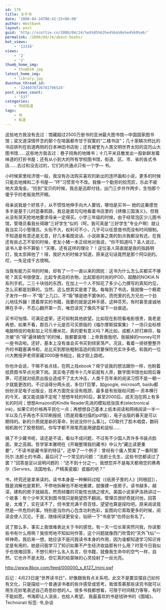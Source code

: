 ```yaml
---
id: 178
title: 关于书
date: '2008-04-24T00:42:25+00:00'
author: Westbank
layout: post
guid: 'http://scottie.cn/2008/04/24/%e5%85%b3%e4%ba%8e%e4%b9%a6/'
permalink: /2008/04/24/about-books/
bot_views:
    - '13318'
views:
    - '2'
    - '2'
thumb_home_img:
    - thumb18.jpg
latest_home_img:
    - library.jpg
duoshuo_thread_id:
    - '1246078726781796524'
post_views_count:
    - '537'
categories:
    - 书间有道
tags:
    - 书
    - 有道
---
```


这些地方我没有去过：馆藏超过2500万册书的亚洲最大图书馆—中国国家图书馆；梁文道深情怀念的那个在喧嚣都市甘于寂寞的“二楼书店”；几十家鳞次栉比的书店排列在街道两侧的日本神田书店街；还有被誉为人类文明世界太阳的亚历山大图书馆......这些地方我去过：巷子拐角的地摊书；十几平米且散发出一股新鲜发霉味道的打折书屋；还有从小到大的所有学校图书馆，街道、区、市、省的各式书店......去过和没去过的，它们的共通点只有一个字— 书。

小时候家里经济很一般，我没有办法购买喜欢的新出的连环画和小说，更多的时候只能去地摊和二手书屋— “坏”习惯至今不改。我像一个勤劳的拾荒匠，乐此不疲地大浪淘金。“捡到”宝贝的时候，我总是迅即付钱，出门三步并作两步，生怕那个傻乎乎的老板突然开眼。

母亲说我是个好孩子，从不惯性地伸手向大人要钱，哪怕是买书— 她的这番感觉多半是基于儿时逛春熙路，我总是直勾勾地看着书店里的《绣像三国演义》，但我从没有哭天抢地地要求母亲一定得买。小学三年级的时候，由于经常泡区少儿图书馆，管理员看我长得跟“三好学生”似的（呵，我可真是“三好学生”专业户啊）就让我当实习小管理员。头衔不大，权利可不小，几乎可以任意借书而没有时间限制。不知道是有意还是无意，好几本看图说话、小说故事之类的到点我都没有还。在我还有些忐忑不安的时候，老友小猪一本正经地对我说，“你不知道吗？圣人说过，读书人拿书不算偷！”天哪，还有这样的理论？！这位圣人简直就是我的指路明灯，我太崇拜他了！得，我好大的时候才知道，原来这句话竟然是那个阿Q说的。哎，一失足成千古恨啊。

当我有能力买书的时候，却有了一个一直以来的困扰：这书为什么怎么买都买不够呢？其实书很便宜，比起专卖店的衣物，比起那些时尚的IPOD，超酷的NOKIA N系列手机，二三十块钱的东西，在加上一个人不知花了多少心力撰写的真知灼见，怎么买都是划算的。当然，这么想其实是害了我。每每到了书店，我就像一个瘾君子发作一样— 不“吸”上几口，不“吸”够是绝不罢休的，而兜里的孔方兄也一个劲儿地往外蹦！摸着厚实的书籍，我要的就是这种手感，这种芬芳。有时甚至虔诚地捧在手中，不忍心翻开第一页，唯恐读完了像风不留下一丝痕迹。

买书可怡情、可满足虚荣，还可抑制其他欲望。比如现在影院看电影很贵，我老是再想，如果不看，那百八十元是否可买原版的《福尔摩斯探案集》？一场只会标榜电脑特技的电影加上可乐爆米花，真的更有意义吗？再比如，成都人好打麻将，每次被“杀”得“遍体鳞伤”的时候，我都要哀嚎：上帝救救我吧，我输掉的money可开一座书店啦。还好，基本上没有谁会买书买到倾家荡产。况且，看着一排排整整齐齐的书籍塞满书柜，总比买到那些粗制滥造的假货要保险充实许多吧。和我的一位川大教授尹老师家藏3000册书相比，我才刚上路呢。

你也许会说，干嘛不省点钱，在网上找ebook？毋宁说我的想法跟你一样，也盼着纸质图书早点光荣下岗。其实电子图书十几年前就有人弄，数字图书馆也如雨后春笋，可还就对纸质出版业造成不了太大冲击，人类千百年来的阅读习惯不是一朝一夕就能更改的。不过话得分两头说，多位IT巨擎，如google, microsoft, baidu都纷纷涉足电子出版业，技术方面完全没有瓶颈，最多是有些版权问题— 资本横行的今天，谁又能说搞不定呢？想想年轻的90后，甚至2000后，成天泡在网上有多长的时间；想想Amazon的Kindle Reader先进的模拟纸张技术(electronical ink)，如果它的价格再平民化一点；再想想自己基本上纸本阅读和网络阅读一半一半以及几乎再也不买印刷报纸（而是观看扫描的pdf版），电子出版的春天是可以期待的。新的介质就是新的革命，别说没你什么事儿，CD取代了胶木唱盘，数码相机取代了胶卷相机，你写字都不用笔而是用键盘和鼠标......

搞了不少藏书呢，读还是不读，看似不成问题，不过有不少国人弄许多书装点脸面，束之高阁。哲学家本雅明在《开箱整理我的藏书》中认为“藏比读更重要”，“不读书是藏书家的特征”，还举了一个例子：曾经有个庸人赞美了一番阿那托尔.法郎士的书斋，最后问了一个常见的问题：“法郎士先生，这些书您都读过了罢？”回答是足以说明问题的：“还不到十分之一。我想您并不是每天都用您的赛弗尔（Servres，法国地名，产精美瓷器）瓷器的吧？”

书，终究还是拿来读的。读书本身是一种解码过程（《纸房子里的人》[阿根廷]），既是消解也是累积，不停地拆解也不断地重建，就像建一座房子。读书越多，越深，建构的房子就越高，然而倾覆的可能性也随之增大。美国小说家萨洛扬讲过一个故事：有个少年天天到图书馆只是眺望而不翻阅。管理员很好奇就问他，回答是，太难了，实在读不了，但书里充满千奇百怪，望望也算是探险吧。原来阅读竟然是一件危险的事。特别是当你内心包含功利色彩，妄图向它索取更多的时候，阅读会使人沉沦。于是，随缘闲读更安全，钻研一下“书皮学”也师出有名了。

说了那么多，事实上我很难表达关于书的感觉。有一天一位长辈突然问我，你读那些书有什么用啊？我惊愕地不知如何作答，这个问题就像西门吹雪的“天外飞仙”一样神奇。我后来一想，她应该不是问我读书本身的作用，因为谁都知道学习知识肯定是有用的，她是问我学习了知识如果不产生经济收益那有什么用？时至今日我似乎也很难回答，不想引用什么名人名言，但书籍，就像我生命中的空气一样，自然。它也许不是太阳，但它真的给蒙昧的心灵投射了一丝光亮。

http://www.8box.com/feed/000000_s_6127_/mini.swf

后记：4月23日是“世界读书日”，好像跟我有点关系吧。此文不是要显摆自己如何有文化，只是描绘一个普通读书者的些许感受或思考。我很羡慕那些读完书就可以用生花妙笔表述自己奇思妙想的人。很多书我都想看，可限于时间精力等等，有时不能如愿。书海即让人沮丧，也给人希望。 我最喜欢的书是钱钟书的《围城》。
Technorati 标签: 书,杂谈